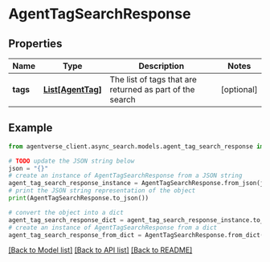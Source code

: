 # AgentTagSearchResponse


## Properties

Name | Type | Description | Notes
------------ | ------------- | ------------- | -------------
**tags** | [**List[AgentTag]**](AgentTag.md) | The list of tags that are returned as part of the search | [optional] 

## Example

```python
from agentverse_client.async_search.models.agent_tag_search_response import AgentTagSearchResponse

# TODO update the JSON string below
json = "{}"
# create an instance of AgentTagSearchResponse from a JSON string
agent_tag_search_response_instance = AgentTagSearchResponse.from_json(json)
# print the JSON string representation of the object
print(AgentTagSearchResponse.to_json())

# convert the object into a dict
agent_tag_search_response_dict = agent_tag_search_response_instance.to_dict()
# create an instance of AgentTagSearchResponse from a dict
agent_tag_search_response_from_dict = AgentTagSearchResponse.from_dict(agent_tag_search_response_dict)
```
[[Back to Model list]](../README.md#documentation-for-models) [[Back to API list]](../README.md#documentation-for-api-endpoints) [[Back to README]](../README.md)


